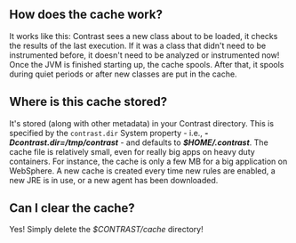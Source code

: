 <!--
title: "Working with Contrast's Java Agent Cache"
description: "You may have noticed that Contrast was slow to start up the first time it ran, then fast after that. That's because Contrast caches all of its bytecode analysis."
tags: "installation configuration java agent performance cache"
-->

## How does the cache work?
It works like this: Contrast sees a new class about to be loaded, it checks the results of the last execution. If it was a class that didn't need to be instrumented before, it doesn't need to be analyzed or instrumented now! Once the JVM is finished starting up, the cache spools. After that, it spools during quiet periods or after new classes are put in the cache.

## Where is this cache stored?
It's stored (along with other metadata) in your Contrast directory. This is specified by the ```contrast.dir``` System property - i.e., ***-Dcontrast.dir=/tmp/contrast*** - and defaults to ***$HOME/.contrast***.
The cache file is relatively small, even for really big apps on heavy duty containers. For instance, the cache is only a few MB for a big application on WebSphere. A new cache is created every time new rules are enabled, a new JRE is in use, or a new agent has been downloaded.

## Can I clear the cache?
Yes! Simply delete the *$CONTRAST/cache* directory!
